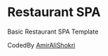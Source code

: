 # Restaurant SPA

Basic Restaurant SPA Template

CodedBy [AmirAliShokri](https://github.com/AmirAliShokri)